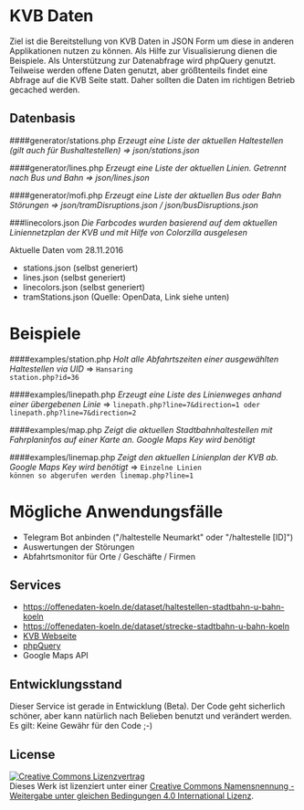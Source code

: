 # KVB Daten

Ziel ist die Bereitstellung von KVB Daten in JSON Form um diese in anderen Applikationen nutzen zu können. Als Hilfe 
zur Visualisierung dienen die Beispiele. Als Unterstützung zur Datenabfrage wird phpQuery genutzt. Teilweise werden 
offene Daten genutzt, aber größtenteils findet eine Abfrage auf die KVB Seite statt. Daher sollten die Daten im 
richtigen Betrieb gecached werden.

## Datenbasis

####generator/stations.php
*Erzeugt eine Liste der aktuellen Haltestellen (gilt auch für Bushaltestellen) => json/stations.json*

####generator/lines.php
*Erzeugt eine Liste der aktuellen Linien. Getrennt nach Bus und Bahn => json/lines.json*

####generator/mofi.php
*Erzeugt eine Liste der aktuellen Bus oder Bahn Störungen => json/tramDisruptions.json / json/busDisruptions.json*

###linecolors.json
*Die Farbcodes wurden basierend auf dem aktuellen Liniennetzplan der KVB und mit Hilfe von Colorzilla ausgelesen*

Aktuelle Daten vom 28.11.2016
- stations.json (selbst generiert)
- lines.json (selbst generiert)
- linecolors.json (selbst generiert)
- tramStations.json (Quelle: OpenData, Link siehe unten)

# Beispiele

####examples/station.php
*Holt alle Abfahrtszeiten einer ausgewählten Haltestellen via UID*
=> <code>Hansaring station.php?id=36</code>

####examples/linepath.php
*Erzeugt eine Liste des Linienweges anhand einer übergebenen Linie*
=> <code>linepath.php?line=7&direction=1 oder linepath.php?line=7&direction=2</code>

####examples/map.php
*Zeigt die aktuellen Stadtbahnhaltestellen mit Fahrplaninfos auf einer Karte an. Google Maps Key wird benötigt*

####examples/linemap.php
*Zeigt den aktuellen Linienplan der KVB ab. Google Maps Key wird benötigt*
=> <code>Einzelne Linien können so abgerufen werden linemap.php?line=1</code>

# Mögliche Anwendungsfälle
- Telegram Bot anbinden ("/haltestelle Neumarkt" oder "/haltestelle [ID]")
- Auswertungen der Störungen
- Abfahrtsmonitor für Orte / Geschäfte / Firmen

## Services
- https://offenedaten-koeln.de/dataset/haltestellen-stadtbahn-u-bahn-koeln
- https://offenedaten-koeln.de/dataset/strecke-stadtbahn-u-bahn-koeln
- [KVB Webseite](https://www.kvb-koeln.de/)
- [phpQuery](https://github.com/bariew/phpquery)
- Google Maps API

## Entwicklungsstand

Dieser Service ist gerade in Entwicklung (Beta). Der Code geht sicherlich schöner, aber kann natürlich nach Belieben benutzt und verändert werden. Es gilt: Keine Gewähr für den Code ;-)

## License

<a rel="license" href="http://creativecommons.org/licenses/by-sa/4.0/"><img alt="Creative Commons Lizenzvertrag" style="border-width:0" src="https://i.creativecommons.org/l/by-sa/4.0/88x31.png" /></a><br />Dieses Werk ist lizenziert unter einer <a rel="license" href="http://creativecommons.org/licenses/by-sa/4.0/">Creative Commons Namensnennung - Weitergabe unter gleichen Bedingungen 4.0 International Lizenz</a>.